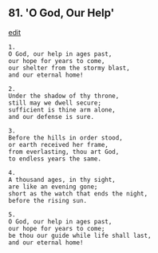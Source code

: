
## 81.  'O God, Our Help'
[edit](https://docs.google.com/document/d/1TWXFbCtoHmgRezqVmU9IE1kJ_VXTLTTy/edit?mode=html)




    1.
    O God, our help in ages past,
    our hope for years to come,
    our shelter from the stormy blast,
    and our eternal home!

    2.
    Under the shadow of thy throne,
    still may we dwell secure;
    sufficient is thine arm alone,
    and our defense is sure.

    3.
    Before the hills in order stood,
    or earth received her frame,
    from everlasting, thou art God,
    to endless years the same.

    4.
    A thousand ages, in thy sight,
    are like an evening gone;
    short as the watch that ends the night,
    before the rising sun.

    5.
    O God, our help in ages past,
    our hope for years to come;
    be thou our guide while life shall last,
    and our eternal home!
